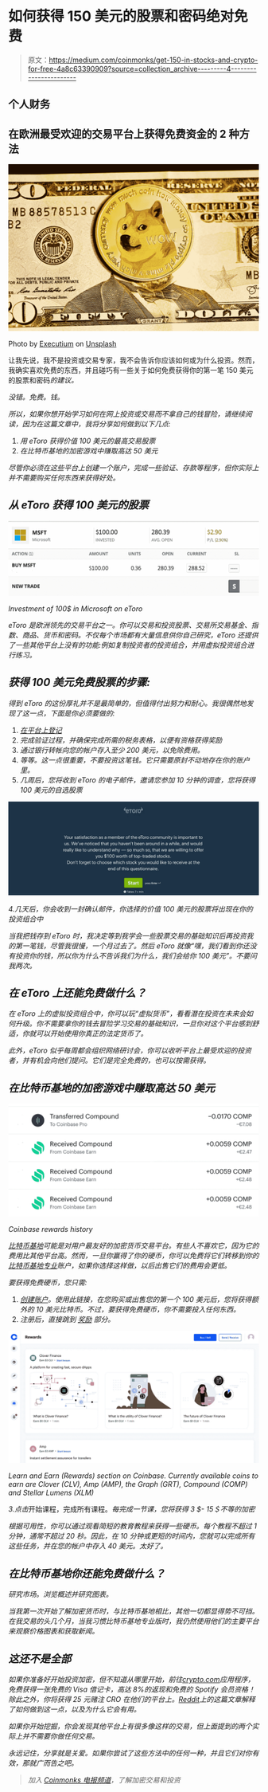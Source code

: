 # 如何获得 150 美元的股票和密码绝对免费

> 原文：<https://medium.com/coinmonks/get-150-in-stocks-and-crypto-for-free-4a8c63390909?source=collection_archive---------4----------------------->

## 个人财务

## 在欧洲最受欢迎的交易平台上获得免费资金的 2 种方法

![](img/7daccc73873bc50d01f13ad4b41da614.png)

Photo by [Executium](https://unsplash.com/@executium?utm_source=unsplash&utm_medium=referral&utm_content=creditCopyText) on [Unsplash](https://unsplash.com/s/photos/bitcoin?utm_source=unsplash&utm_medium=referral&utm_content=creditCopyText)

让我先说，我不是投资或交易专家，我不会告诉你应该如何或为什么投资。然而，我确实喜欢免费的东西，并且碰巧有一些关于如何免费获得你的第一笔 150 美元的股票和密码*的建议。*

*没错。*免费*。*钱*。*

*所以，如果你想开始学习如何在网上投资或交易而不拿自己的钱冒险，请继续阅读，因为在这篇文章中，我将分享如何做到以下几点:*

1.  *用 eToro 获得价值 100 美元的最高交易股票*
2.  *在比特币基地的加密游戏中赚取高达 50 美元*

*尽管你必须在这些平台上创建一个账户，完成一些验证、存款等程序，但你实际上并不需要购买任何东西来获得好处。*

## *从 eToro 获得 100 美元的股票*

*![](img/e9441a6994e1e2bcf845bf6336023feb.png)*

*Investment of 100$ in Microsoft on eToro*

*eToro 是欧洲领先的交易平台之一。你可以交易和投资股票、交易所交易基金、指数、商品、货币和密码。不仅每个市场都有大量信息供你自己研究，eToro 还提供了一些其他平台上没有的功能:例如复制投资者的投资组合，并用虚拟投资组合进行练习。*

## ***获得 100 美元免费股票的步骤:***

*得到 eToro 的这份厚礼并不是最简单的，但值得付出努力和耐心。我很偶然地发现了这一点，下面是你必须要做的:*

1.  *[在平台上登记](https://etoro.tw/2X4b9He)*
2.  *完成验证过程，并确保完成所需的税务表格，以便有资格获得奖励*
3.  *通过银行转帐向您的帐户存入至少 200 美元，以免除费用。*
4.  *等等。这一点很重要，不要投资这笔钱。它只需要原封不动地存在你的账户里。*
5.  *几周后，您将收到 eToro 的电子邮件，邀请您参加 10 分钟的调查，您将获得 100 美元的自选股票*

*![](img/9f31a2fc3e6c65b832b7f394c72094cb.png)*

*4.几天后，你会收到一封确认邮件，你选择的价值 100 美元的股票将出现在你的投资组合中*

*当我把钱存到 eToro 时，我决定等到我学会一些股票交易的基础知识后再投资我的第一笔钱，尽管我很慢，一个月过去了。然后 eToro 就像“嘿，我们看到你还没有投资你的钱，所以你为什么不告诉我们为什么，我们会给你 100 美元”。不要问我两次。*

## ***在 eToro 上还能免费做什么？***

*在 eToro 上的虚拟投资组合中，你可以玩“虚拟货币”，看看潜在投资在未来会如何升级。你不需要拿你的钱去冒险学习交易的基础知识，一旦你对这个平台感到舒适，你就可以开始使用你真正的法定货币了。*

*此外，eToro 似乎每周都会组织网络研讨会，你可以收听平台上最受欢迎的投资者，并有机会向他们提问。它们是完全免费的，也可以按需获得。*

## *在比特币基地的加密游戏中赚取高达 50 美元*

*![](img/fc525048eaf5dc11b3b410dea3daac7d.png)*

*Coinbase rewards history*

*[比特币基地](https://www.coinbase.com/)可能是对用户最友好的加密货币交易平台。有些人不喜欢它，因为它的费用比其他平台高。然而，一旦你赢得了你的硬币，你可以免费将它们转移到你的[比特币基地专业](https://pro.coinbase.com/)账户，如果你选择这样做，以后出售它们的费用会更低。*

*要获得免费硬币，您只需:*

1.  *[创建账户](https://www.coinbase.com/join/nikolo_peu)。使用此链接，在您购买或出售您的第一个 100 美元后，您将获得额外的 10 美元比特币。不过，要获得免费硬币，你不需要投入任何东西。*
2.  *注册后，直接跳到 [*奖励*](https://www.coinbase.com/rewards) 部分。*

*![](img/70d78f3f61c1dce7638239e45b7f6f50.png)*

*Learn and Earn (Rewards) section on Coinbase. Currently available coins to earn are Clover (CLV), Amp (AMP), the Graph (GRT), Compound (COMP) and Stellar Lumens (XLM)*

*3.点击*开始课程，完成所有课程。*每完成一节课，您将获得 3 $- 15＄不等的加密*

*根据可用性，你可以通过观看简短的教育教程来获得一些硬币。每个教程不超过 1 分钟，通常不超过 20 秒。因此，在 10 分钟或更短的时间内，您就可以完成所有这些任务，并在您的帐户中存入 40 美元。太好了。*

## *在比特币基地你还能免费做什么？*

*研究市场。浏览概述并研究图表。*

*当我第一次开始了解加密货币时，与比特币基地相比，其他一切都显得势不可挡。在我交易的头几个月，当我习惯比特币基地专业版时，我仍然使用他们的主要平台来观察价格图表和获取新闻。*

## *这还不是全部*

*如果你准备好开始投资加密，但不知道从哪里开始，前往[crypto.com](https://crypto.com/app/ptenqh8q9t)应用程序，免费获得一张免费的 Visa 借记卡，高达 8%的返现和免费的 Spotify 会员资格！除此之外，你将获得 25 元赌注 CRO 在他们的平台上。[Reddit](https://www.reddit.com/r/beermoneyuk/comments/kozpyd/cryptocom_debit_card_25_instant_bonus_free/)上的这篇文章解释了如何做到这一点，以及为什么它会有用。*

*如果你开始挖掘，你会发现其他平台上有很多像这样的交易，但上面提到的两个实际上并不需要你做任何交易。*

*永远记住，分享就是关爱。如果你尝试了这些方法中的任何一种，并且它们对你有效，那就广而告之吧。*

> *加入 [Coinmonks 电报频道](https://t.me/coincodecap)，了解加密交易和投资*